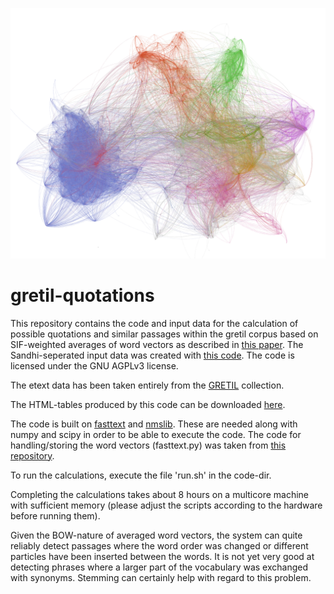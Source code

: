 ![Gretil graph](img/gretil-small.png)
# gretil-quotations
This repository contains the code and input data for the calculation of possible quotations and similar passages within the gretil corpus based on SIF-weighted averages of word vectors as described in [this paper](https://openreview.net/forum?id=SyK00v5xx). The Sandhi-seperated input data was created with [this code](https://github.com/OliverHellwig/sanskrit/tree/master/papers/2018emnlp).
The code is licensed under the GNU AGPLv3 license.

The etext data has been taken entirely from the [GRETIL](http://gretil.sub.uni-goettingen.de/) collection.

The HTML-tables produced by this code can be downloaded [here](https://zenodo.org/record/2532838#.XDLBMy4zZnI).


The code is built on [fasttext](https://github.com/facebookresearch/fastText) and [nmslib](https://github.com/nmslib/nmslib). These are needed along with numpy and scipy in order to be able to execute the code.
The code for handling/storing the word vectors (fasttext.py) was taken from [this repository](https://github.com/Babylonpartners/fastText_multilingual).

To run the calculations, execute the file 'run.sh' in the code-dir. 

Completing the calculations takes about 8 hours on a multicore machine with sufficient memory (please adjust the scripts according to the hardware before running them).

Given the BOW-nature of averaged word vectors, the system can quite reliably detect passages where the word order was changed or different particles have been inserted between the words. It is not yet very good at detecting phrases where a larger part of the vocabulary was exchanged with synonyms. Stemming can certainly help with regard to this problem.



